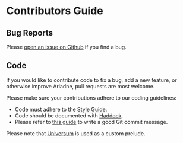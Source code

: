 # Contributors Guide

## Bug Reports

Please [open an issue on Github](https://github.com/serokell/co-log-sys/issues/new)
if you find a bug.

## Code

If you would like to contribute code to fix a bug, add a new feature, or
otherwise improve Ariadne, pull requests are most welcome.

Please make sure your contributions adhere to our coding guidelines:

*  Code must adhere to the [Style Guide](code-style.md).
*  Code should be documented with [Haddock](https://www.haskell.org/haddock/doc/html/index.html).
*  Please refer to [this guide](https://chris.beams.io/posts/git-commit/) to write a good
   Git commit message.

Please note that [Universum](https://github.com/serokell/universum) is used as
a custom prelude.
